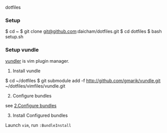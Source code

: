 dotfiles

### Setup

  $ cd ~
  $ git clone git@github.com:daicham/dotfiles.git
  $ cd dotfiles
  $ bash setup.sh

### Setup vundle

[vundler](https://github.com/gmarik/vundle) is vim plugin manager.

1. Install vundle

  $ cd ~/dotfiles
  $ git submodule add -f http://github.com/gmarik/vundle.git ~/dotfiles/vimfiles/vundle.git

2. Configure bundles

  see [2.Configure bundles](https://github.com/gmarik/vundle)

3. Install Configured bundles

  Launch `vim`, run `:BundleInstall`

